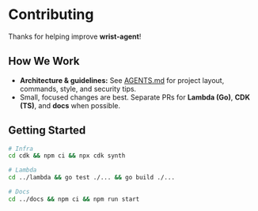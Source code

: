 # Contributing

Thanks for helping improve **wrist-agent**!

## How We Work

- **Architecture & guidelines:** See [AGENTS.md](./AGENTS.md) for project layout, commands, style, and security tips.
- Small, focused changes are best. Separate PRs for **Lambda (Go)**, **CDK (TS)**, and **docs** when possible.

## Getting Started

```bash
# Infra
cd cdk && npm ci && npx cdk synth

# Lambda
cd ../lambda && go test ./... && go build ./...

# Docs
cd ../docs && npm ci && npm run start
```

